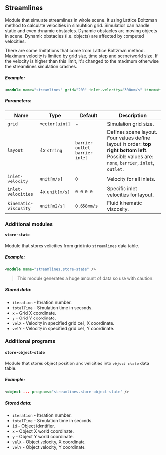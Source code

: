 ## Streamlines

Module that simulate streamlines in whole scene. It using Lattice Boltzman method to calculate velocities in simulation grid. Simulation can handle static and even dynamic obstacles. Dynamic obstacles are moving objects in scene. Dynamic obstacles (i.e. objects) are affected by computed velocities.

There are some limitations that come from Lattice Boltzman method. Maximum velocity is limited by grid size, time step and scene/world size. If the velocity is higher than this limit, it's changed to the maximum otherwise the streamlines simulation crashes.

##### Example:

```xml
<module name="streamlines" grid="200" inlet-velocity="300um/s" kinematic-viscosity="0.658mm2/s" />
```

##### Parameters:

| Name                  | Type           | Default     | Description |
| --------------------- | -------------- | ----------- | ----------- |
| `grid`                | `vector[uint]` | -           | Simulation grid size. |
| `layout`              | 4x `string`    | `barrier outlet barrier inlet` | Defines scene layout. Four values define layout in order: **top** **right** **bottom** **left**. Possible values are: `none`, `barrier`, `inlet`, `outlet`. |
| `inlet-velocity`      | `unit[m/s]`    | `0`         | Velocity for all inlets. |
| `inlet-velocities`    | 4x `unit[m/s]` | `0 0 0 0`   | Specific inlet velocities for layout. |
| `kinematic-viscosity` | `unit[m2/s]`   | `0.658mm/s` | Fluid kinematic viscosity. |

### Additional modules

#### `store-state`

Module that stores velicities from grid into `streamlines` data table.

##### Example:

```xml
<module name="streamlines.store-state" />
```

> This module generates a huge amount of data so use with caution.

##### Stored data:

* `iteration` - Iteration number.
* `totalTime` - Simulation time in seconds.
* `x`         - Grid X coordinate.
* `y`         - Grid Y coordinate.
* `velX`      - Velocity in specified grid cell, X coordinate.
* `velY`      - Velocity in specified grid cell, Y coordinate.

### Additional programs

#### `store-object-state`

Module that stores object position and velicities into `object-state` data table.

##### Example:

```xml
<object ... programs="streamlines.store-object-state" />
```

##### Stored data:

* `iteration` - Iteration number.
* `totalTime` - Simulation time in seconds.
* `id`        - Object identifier.
* `x`         - Object X world coordinate.
* `y`         - Object Y world coordinate.
* `velX`      - Object velocity, X coordinate.
* `velY`      - Object velocity, Y coordinate.
